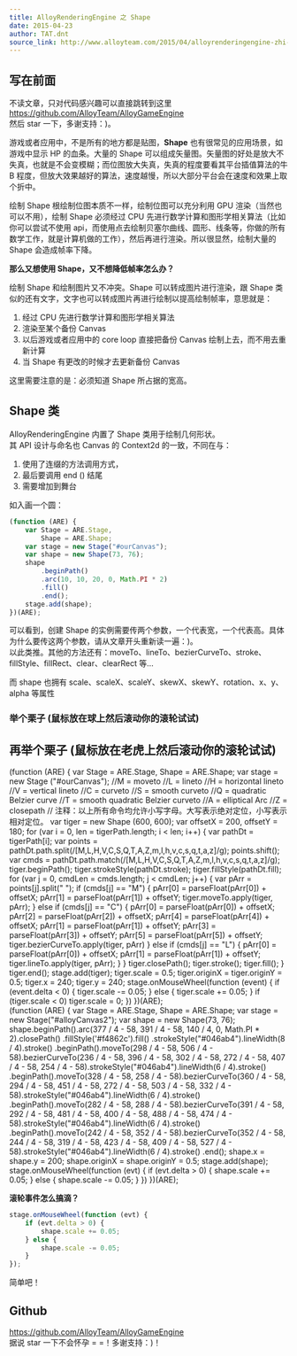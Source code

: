 ```yaml
---
title: AlloyRenderingEngine 之 Shape
date: 2015-04-23
author: TAT.dnt
source_link: http://www.alloyteam.com/2015/04/alloyrenderingengine-zhi-shape/
---
```


## [](http://www.alloyteam.com/2015/04/alloyrenderingengine-zhi-shape/#写在前面)写在前面

不读文章，只对代码感兴趣可以直接跳转到这里 [](https://github.com/AlloyTeam/AlloyGameEngine)<https://github.com/AlloyTeam/AlloyGameEngine>  
然后 star 一下，多谢支持：)。

游戏或者应用中，不是所有的地方都是贴图，**Shape** 也有很常见的应用场景，如游戏中显示 HP 的血条。大量的 Shape 可以组成矢量图。矢量图的好处是放大不失真，也就是不会变模糊；而位图放大失真，失真的程度要看其平台插值算法的牛 B 程度，但放大效果越好的算法，速度越慢，所以大部分平台会在速度和效果上取个折中。

绘制 Shape 根绘制位图本质不一样，绘制位图可以充分利用 GPU 渲染（当然也可以不用），绘制 Shape 必须经过 CPU 先进行数学计算和图形学相关算法（比如你可以尝试不使用 api，而使用点去绘制贝塞尔曲线、圆形、线条等，你做的所有数学工作，就是计算机做的工作），然后再进行渲染。所以很显然，绘制大量的 Shape 会造成帧率下降。

**那么又想使用 Shape，又不想降低帧率怎么办？**

绘制 Shape 和绘制图片又不冲突。Shape 可以转成图片进行渲染，跟 Shape 类似的还有文字，文字也可以转成图片再进行绘制以提高绘制帧率，意思就是：  
1. 经过 CPU 先进行数学计算和图形学相关算法  
2. 渲染至某个备份 Canvas  
3. 以后游戏或者应用中的 core loop 直接把备份 Canvas 绘制上去，而不用去重新计算  
4. 当 Shape 有更改的时候才去更新备份 Canvas

这里需要注意的是：必须知道 Shape 所占据的宽高。

## [](http://www.alloyteam.com/2015/04/alloyrenderingengine-zhi-shape/#shape类)Shape 类

AlloyRenderingEngine 内置了 Shape 类用于绘制几何形状。  
其 API 设计与命名也 Canvas 的 Context2d 的一致，不同在与：  
1. 使用了连缀的方法调用方式，  
2. 最后要调用 end () 结尾  
3. 需要增加到舞台

如入画一个圆：

```javascript
(function (ARE) {
    var Stage = ARE.Stage,
        Shape = ARE.Shape;
    var stage = new Stage("#ourCanvas");
    var shape = new Shape(73, 76);
    shape
        .beginPath()
        .arc(10, 10, 20, 0, Math.PI * 2)
        .fill()
        .end();
    stage.add(shape);
})(ARE);
```

可以看到，创建 Shape 的实例需要传两个参数，一个代表宽，一个代表高。具体为什么要传这两个参数，请从文章开头重新读一遍：)。  
以此类推。其他的方法还有：moveTo、lineTo、bezierCurveTo、stroke、fillStyle、fillRect、clear、clearRect 等…

而 shape 也拥有 scale、scaleX、scaleY、skewX、skewY、rotation、x、y、alpha 等属性

### [](http://www.alloyteam.com/2015/04/alloyrenderingengine-zhi-shape/#举个栗子)举个栗子 (鼠标放在球上然后滚动你的滚轮试试)

## [](http://www.alloyteam.com/2015/04/alloyrenderingengine-zhi-shape/#再举个栗子)再举个栗子 (鼠标放在老虎上然后滚动你的滚轮试试)

(function (ARE) { var Stage = ARE.Stage, Shape = ARE.Shape; var stage = new Stage ("#ourCanvas"); //M = moveto //L = lineto //H = horizontal lineto //V = vertical lineto //C = curveto //S = smooth curveto //Q = quadratic Belzier curve //T = smooth quadratic Belzier curveto //A = elliptical Arc //Z = closepath // 注释：以上所有命令均允许小写字母。大写表示绝对定位，小写表示相对定位。 var tiger = new Shape (600, 600); var offsetX = 200, offsetY = 180; for (var i = 0, len = tigerPath.length; i &lt; len; i++) { var pathDt = tigerPath\[i]; var points = pathDt.path.split(/\[M,L,H,V,C,S,Q,T,A,Z,m,l,h,v,c,s,q,t,a,z]/g); points.shift(); var cmds = pathDt.path.match(/\[M,L,H,V,C,S,Q,T,A,Z,m,l,h,v,c,s,q,t,a,z]/g); tiger.beginPath(); tiger.strokeStyle(pathDt.stroke); tiger.fillStyle(pathDt.fill); for (var j = 0, cmdLen = cmds.length; j &lt; cmdLen; j++) { var pArr = points\[j].split(" "); if (cmds\[j] == "M") { pArr\[0] = parseFloat(pArr\[0]) + offsetX; pArr\[1] = parseFloat(pArr\[1]) + offsetY; tiger.moveTo.apply(tiger, pArr); } else if (cmds\[j] == "C") { pArr\[0] = parseFloat(pArr\[0]) + offsetX; pArr\[2] = parseFloat(pArr\[2]) + offsetX; pArr\[4] = parseFloat(pArr\[4]) + offsetX; pArr\[1] = parseFloat(pArr\[1]) + offsetY; pArr\[3] = parseFloat(pArr\[3]) + offsetY; pArr\[5] = parseFloat(pArr\[5]) + offsetY; tiger.bezierCurveTo.apply(tiger, pArr) } else if (cmds\[j] == "L") { pArr\[0] = parseFloat(pArr\[0]) + offsetX; pArr\[1] = parseFloat(pArr\[1]) + offsetY; tiger.lineTo.apply(tiger, pArr); } } tiger.closePath(); tiger.stroke(); tiger.fill(); } tiger.end(); stage.add(tiger); tiger.scale = 0.5; tiger.originX = tiger.originY = 0.5; tiger.x = 240; tiger.y = 240; stage.onMouseWheel(function (event) { if (event.delta &lt; 0) { tiger.scale -= 0.05; } else { tiger.scale += 0.05; } if (tiger.scale &lt; 0) tiger.scale = 0; }) })(ARE);  
(function (ARE) { var Stage = ARE.Stage, Shape = ARE.Shape; var stage = new Stage("#alloyCanvas2"); var shape = new Shape(73, 76); shape.beginPath().arc(377 / 4 - 58, 391 / 4 - 58, 140 / 4, 0, Math.PI \* 2).closePath() .fillStyle('#f4862c').fill() .strokeStyle("#046ab4").lineWidth(8 / 4).stroke() .beginPath().moveTo(298 / 4 - 58, 506 / 4 - 58).bezierCurveTo(236 / 4 - 58, 396 / 4 - 58, 302 / 4 - 58, 272 / 4 - 58, 407 / 4 - 58, 254 / 4 - 58).strokeStyle("#046ab4").lineWidth(6 / 4).stroke() .beginPath().moveTo(328 / 4 - 58, 258 / 4 - 58).bezierCurveTo(360 / 4 - 58, 294 / 4 - 58, 451 / 4 - 58, 272 / 4 - 58, 503 / 4 - 58, 332 / 4 - 58).strokeStyle("#046ab4").lineWidth(6 / 4).stroke() .beginPath().moveTo(282 / 4 - 58, 288 / 4 - 58).bezierCurveTo(391 / 4 - 58, 292 / 4 - 58, 481 / 4 - 58, 400 / 4 - 58, 488 / 4 - 58, 474 / 4 - 58).strokeStyle("#046ab4").lineWidth(6 / 4).stroke() .beginPath().moveTo(242 / 4 - 58, 352 / 4 - 58).bezierCurveTo(352 / 4 - 58, 244 / 4 - 58, 319 / 4 - 58, 423 / 4 - 58, 409 / 4 - 58, 527 / 4 - 58).strokeStyle("#046ab4").lineWidth(6 / 4).stroke() .end(); shape.x = shape.y = 200; shape.originX = shape.originY = 0.5; stage.add(shape); stage.onMouseWheel(function (evt) { if (evt.delta > 0) { shape.scale += 0.05; } else { shape.scale -= 0.05; } }) })(ARE);

**滚轮事件怎么搞滴？**

```javascript
stage.onMouseWheel(function (evt) {
    if (evt.delta > 0) {
        shape.scale += 0.05;
    } else {
        shape.scale -= 0.05;
    }
});
```

简单吧！

## [](http://www.alloyteam.com/2015/04/alloyrenderingengine-zhi-shape/#github)Github

[](https://github.com/AlloyTeam/AlloyGameEngine)<https://github.com/AlloyTeam/AlloyGameEngine>  
据说 star 一下不会怀孕 = =！多谢支持：)！